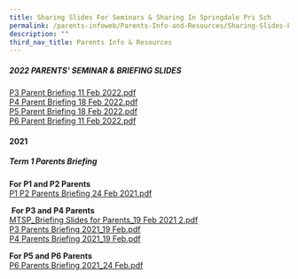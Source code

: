 ```yaml
---
title: Sharing Slides For Seminars & Sharing In Springdale Pri Sch
permalink: /parents-infoweb/Parents-Info-and-Resources/Sharing-Slides-For-Seminars-and-Sharing
description: ""
third_nav_title: Parents Info & Resources
---
```

#####  2022 PARENTS' SEMINAR & BRIEFING SLIDES 

[P3 Parent Briefing 11 Feb 2022.pdf](/files/P3%20Parent%20Briefing%2011%20Feb%202022.pdf)<br>
[P4 Parent Briefing 18 Feb 2022.pdf](/files/P4%20Parent%20Briefing%2018%20Feb%202022.pdf)<br>
[P5 Parent Briefing 18 Feb 2022.pdf](/files/P5%20Parent%20Briefing%2018%20Feb%202022.pdf)<br>
[P6 Parent Briefing 11 Feb 2022.pdf](/files/P6%20Parent%20Briefing%2011%20Feb%202022.pdf)

#### 2021

##### Term 1 Parents Briefing 

**For P1 and P2 Parents**<br>
[P1  P2 Parents Briefing 24 Feb 2021.pdf](/files/P1%20%20P2%20Parents%20Briefing%2024%20Feb%202021.pdf)

 **For P3 and P4 Parents**<br>
 [MTSP_Briefing Slides for Parents_19 Feb 2021 2.pdf](/files/MTSP_Briefing%20Slides%20for%20Parents_19%20Feb%202021%202.pdf)<br>
 [P3 Parents Briefing 2021_19 Feb.pdf](/files/P3%20Parents%20Briefing%202021_19%20Feb.pdf)<br>
 [P4 Parents Briefing 2021_19 Feb.pdf](/files/P4%20Parents%20Briefing%202021_19%20Feb.pdf)<br>

**For P5 and P6 Parents**<br>
[P6 Parents Briefing 2021_24 Feb.pdf](/files/P6%20Parents%20Briefing%202021_24%20Feb.pdf)